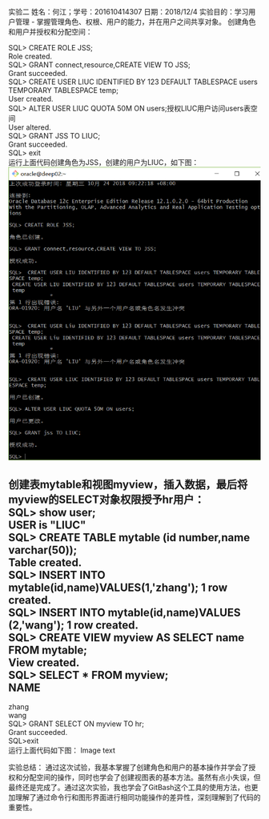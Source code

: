 实验二
姓名：何江；学号：201610414307
日期：2018/12/4
实验目的：学习用户管理 - 掌握管理角色、权根、用户的能力，并在用户之间共享对象。
创建角色和用户并授权和分配空间：

SQL> CREATE ROLE JSS;  
Role created.  
SQL> GRANT connect,resource,CREATE VIEW TO JSS;  
Grant succeeded.  
SQL> CREATE USER LIUC IDENTIFIED BY 123 DEFAULT TABLESPACE users TEMPORARY TABLESPACE temp;  
User created.  
SQL> ALTER USER LIUC QUOTA 50M ON users;授权LIUC用户访问users表空间  
User altered.  
SQL> GRANT JSS TO LIUC;  
Grant succeeded.  
SQL> exit  
运行上面代码创建角色为JSS，创建的用户为LIUC，如下图：
 ![Image text](https://github.com/201610414311/Oracle/blob/master/test2/oracle2.1.png) 

创建表mytable和视图myview，插入数据，最后将myview的SELECT对象权限授予hr用户：  
SQL> show user;  
USER is "LIUC"  
SQL> CREATE TABLE mytable (id number,name varchar(50));  
Table created.  
SQL> INSERT INTO mytable(id,name)VALUES(1,'zhang'); 
1 row created.  
SQL> INSERT INTO mytable(id,name)VALUES (2,'wang'); 
1 row created.  
SQL> CREATE VIEW myview AS SELECT name FROM mytable;  
View created.  
SQL> SELECT * FROM myview;  
NAME  
--------------------------------------------------  
zhang  
wang  
SQL> GRANT SELECT ON myview TO hr;  
Grant succeeded.  
SQL>exit  
运行上面代码如下图：
Image text

实验总结：
通过这次试验，我基本掌握了创建角色和用户的基本操作并学会了授权和分配空间的操作，同时也学会了创建视图表的基本方法。虽然有点小失误，但最终还是完成了。通过这次实验，我也学会了GitBash这个工具的使用方法，也更加理解了通过命令行和图形界面进行相同功能操作的差异性，深刻理解到了代码的重要性。
